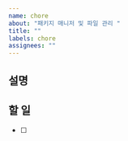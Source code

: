 ```yaml
---
name: chore
about: "패키지 매니저 및 파일 관리 "
title: ""
labels: chore
assignees: ""
---
```


## 설명

## 할 일

- [ ]
